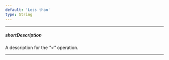 ```yaml
---
default: 'Less than'
type: String
---
```

---
##### shortDescription
A description for the *"<"* operation.

---
